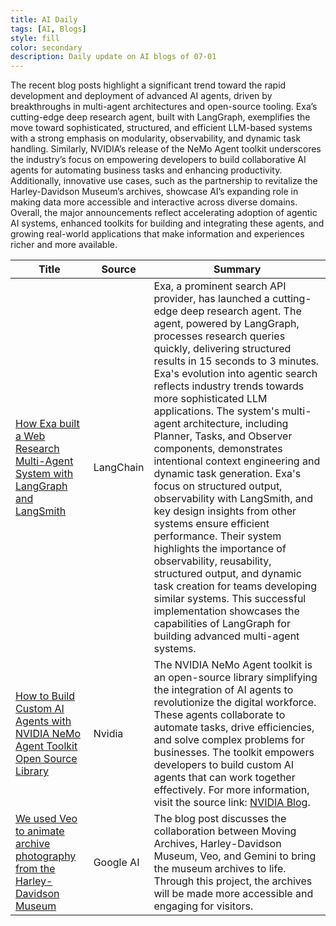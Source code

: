 ```yaml
---
title: AI Daily
tags: [AI, Blogs]
style: fill
color: secondary
description: Daily update on AI blogs of 07-01
---
```


The recent blog posts highlight a significant trend toward the rapid development and deployment of advanced AI agents, driven by breakthroughs in multi-agent architectures and open-source tooling. Exa’s cutting-edge deep research agent, built with LangGraph, exemplifies the move toward sophisticated, structured, and efficient LLM-based systems with a strong emphasis on modularity, observability, and dynamic task handling. Similarly, NVIDIA’s release of the NeMo Agent toolkit underscores the industry’s focus on empowering developers to build collaborative AI agents for automating business tasks and enhancing productivity. Additionally, innovative use cases, such as the partnership to revitalize the Harley-Davidson Museum’s archives, showcase AI’s expanding role in making data more accessible and interactive across diverse domains. Overall, the major announcements reflect accelerating adoption of agentic AI systems, enhanced toolkits for building and integrating these agents, and growing real-world applications that make information and experiences richer and more available.

| Title | Source | Summary |
|---|---|---|
| [How Exa built a Web Research Multi-Agent System with LangGraph and LangSmith](https://blog.langchain.com/exa/) | LangChain | Exa, a prominent search API provider, has launched a cutting-edge deep research agent. The agent, powered by LangGraph, processes research queries quickly, delivering structured results in 15 seconds to 3 minutes. Exa's evolution into agentic search reflects industry trends towards more sophisticated LLM applications. The system's multi-agent architecture, including Planner, Tasks, and Observer components, demonstrates intentional context engineering and dynamic task generation. Exa's focus on structured output, observability with LangSmith, and key design insights from other systems ensure efficient performance. Their system highlights the importance of observability, reusability, structured output, and dynamic task creation for teams developing similar systems. This successful implementation showcases the capabilities of LangGraph for building advanced multi-agent systems. |
| [How to Build Custom AI Agents with NVIDIA NeMo Agent Toolkit Open Source Library](https://developer.nvidia.com/blog/how-to-build-custom-ai-agents-with-nvidia-nemo-agent-toolkit-open-source-library/) | Nvidia | The NVIDIA NeMo Agent toolkit is an open-source library simplifying the integration of AI agents to revolutionize the digital workforce. These agents collaborate to automate tasks, drive efficiencies, and solve complex problems for businesses. The toolkit empowers developers to build custom AI agents that can work together effectively. For more information, visit the source link: [NVIDIA Blog](https://developer.nvidia.com/blog/how-to-build-custom-ai-agents-with-nvidia-nemo-agent-toolkit-open-source-library/). |
| [We used Veo to animate archive photography from the Harley-Davidson Museum](https://blog.google/outreach-initiatives/arts-culture/moving-archives/) | Google AI | The blog post discusses the collaboration between Moving Archives, Harley-Davidson Museum, Veo, and Gemini to bring the museum archives to life. Through this project, the archives will be made more accessible and engaging for visitors. |